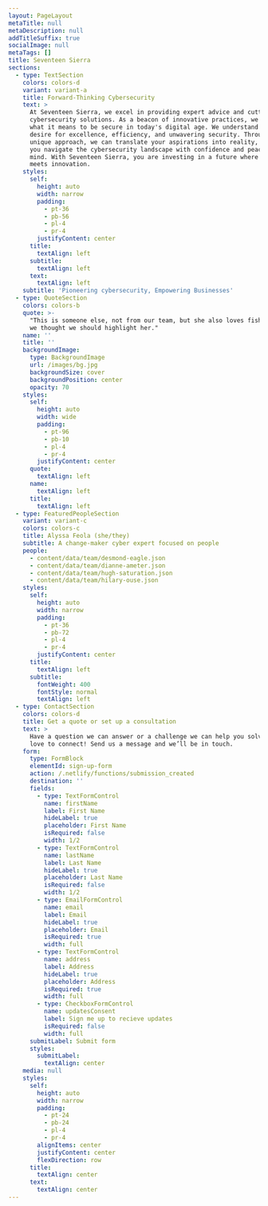 ```yaml
---
layout: PageLayout
metaTitle: null
metaDescription: null
addTitleSuffix: true
socialImage: null
metaTags: []
title: Seventeen Sierra
sections:
  - type: TextSection
    colors: colors-d
    variant: variant-a
    title: Forward-Thinking Cybersecurity
    text: >
      At Seventeen Sierra, we excel in providing expert advice and cutting-edge
      cybersecurity solutions. As a beacon of innovative practices, we redefine
      what it means to be secure in today's digital age. We understand your
      desire for excellence, efficiency, and unwavering security. Through our
      unique approach, we can translate your aspirations into reality, helping
      you navigate the cybersecurity landscape with confidence and peace of
      mind. With Seventeen Sierra, you are investing in a future where safety
      meets innovation.
    styles:
      self:
        height: auto
        width: narrow
        padding:
          - pt-36
          - pb-56
          - pl-4
          - pr-4
        justifyContent: center
      title:
        textAlign: left
      subtitle:
        textAlign: left
      text:
        textAlign: left
    subtitle: 'Pioneering cybersecurity, Empowering Businesses'
  - type: QuoteSection
    colors: colors-b
    quote: >-
      "This is someone else, not from our team, but she also loves fishing, so
      we thought we should highlight her."
    name: ''
    title: ''
    backgroundImage:
      type: BackgroundImage
      url: /images/bg.jpg
      backgroundSize: cover
      backgroundPosition: center
      opacity: 70
    styles:
      self:
        height: auto
        width: wide
        padding:
          - pt-96
          - pb-10
          - pl-4
          - pr-4
        justifyContent: center
      quote:
        textAlign: left
      name:
        textAlign: left
      title:
        textAlign: left
  - type: FeaturedPeopleSection
    variant: variant-c
    colors: colors-c
    title: Alyssa Feola (she/they)
    subtitle: A change-maker cyber expert focused on people
    people:
      - content/data/team/desmond-eagle.json
      - content/data/team/dianne-ameter.json
      - content/data/team/hugh-saturation.json
      - content/data/team/hilary-ouse.json
    styles:
      self:
        height: auto
        width: narrow
        padding:
          - pt-36
          - pb-72
          - pl-4
          - pr-4
        justifyContent: center
      title:
        textAlign: left
      subtitle:
        fontWeight: 400
        fontStyle: normal
        textAlign: left
  - type: ContactSection
    colors: colors-d
    title: Get a quote or set up a consultation
    text: >
      Have a question we can answer or a challenge we can help you solve? We’d
      love to connect! Send us a message and we’ll be in touch.
    form:
      type: FormBlock
      elementId: sign-up-form
      action: /.netlify/functions/submission_created
      destination: ''
      fields:
        - type: TextFormControl
          name: firstName
          label: First Name
          hideLabel: true
          placeholder: First Name
          isRequired: false
          width: 1/2
        - type: TextFormControl
          name: lastName
          label: Last Name
          hideLabel: true
          placeholder: Last Name
          isRequired: false
          width: 1/2
        - type: EmailFormControl
          name: email
          label: Email
          hideLabel: true
          placeholder: Email
          isRequired: true
          width: full
        - type: TextFormControl
          name: address
          label: Address
          hideLabel: true
          placeholder: Address
          isRequired: true
          width: full
        - type: CheckboxFormControl
          name: updatesConsent
          label: Sign me up to recieve updates
          isRequired: false
          width: full
      submitLabel: Submit form
      styles:
        submitLabel:
          textAlign: center
    media: null
    styles:
      self:
        height: auto
        width: narrow
        padding:
          - pt-24
          - pb-24
          - pl-4
          - pr-4
        alignItems: center
        justifyContent: center
        flexDirection: row
      title:
        textAlign: center
      text:
        textAlign: center
---
```

